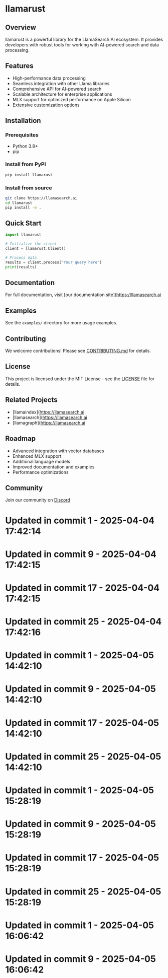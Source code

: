 # llamarust

## Overview
llamarust is a powerful library for the LlamaSearch AI ecosystem. It provides developers with robust tools for working with AI-powered search and data processing.

## Features
- High-performance data processing
- Seamless integration with other Llama libraries
- Comprehensive API for AI-powered search
- Scalable architecture for enterprise applications
- MLX support for optimized performance on Apple Silicon
- Extensive customization options

## Installation

### Prerequisites
- Python 3.8+
- pip

### Install from PyPI
```bash
pip install llamarust
```

### Install from source
```bash
git clone https://llamasearch.ai
cd llamarust
pip install -e .
```

## Quick Start
```python
import llamarust

# Initialize the client
client = llamarust.Client()

# Process data
results = client.process("Your query here")
print(results)
```

## Documentation
For full documentation, visit [our documentation site](https://llamasearch.ai

## Examples
See the `examples/` directory for more usage examples.

## Contributing
We welcome contributions! Please see [CONTRIBUTING.md](CONTRIBUTING.md) for details.

## License
This project is licensed under the MIT License - see the [LICENSE](LICENSE) file for details.

## Related Projects
- [llamaindex](https://llamasearch.ai
- [llamasearch](https://llamasearch.ai
- [llamagraph](https://llamasearch.ai

## Roadmap
- Advanced integration with vector databases
- Enhanced MLX support
- Additional language models
- Improved documentation and examples
- Performance optimizations

## Community
Join our community on [Discord](https://discord.gg/llamasearch)

# Updated in commit 1 - 2025-04-04 17:42:14

# Updated in commit 9 - 2025-04-04 17:42:15

# Updated in commit 17 - 2025-04-04 17:42:15

# Updated in commit 25 - 2025-04-04 17:42:16

# Updated in commit 1 - 2025-04-05 14:42:10

# Updated in commit 9 - 2025-04-05 14:42:10

# Updated in commit 17 - 2025-04-05 14:42:10

# Updated in commit 25 - 2025-04-05 14:42:10

# Updated in commit 1 - 2025-04-05 15:28:19

# Updated in commit 9 - 2025-04-05 15:28:19

# Updated in commit 17 - 2025-04-05 15:28:19

# Updated in commit 25 - 2025-04-05 15:28:19

# Updated in commit 1 - 2025-04-05 16:06:42

# Updated in commit 9 - 2025-04-05 16:06:42
